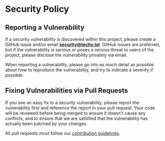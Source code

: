 # Security Policy

## Reporting a Vulnerability

If a security vulnerability is discovered within this project, please create a GitHub issue and/or email **security@techy.lol**. GitHub issues are preferred, but if the vulnerability is serious or poses a serious threat to users of the project, please disclose the vulnerability privately via email.

When reporting a vulnerability, please go into as much detail as possible about how to reproduce the vulnerability, and try to indicate a severity if possible.

## Fixing Vulnerabilities via Pull Requests

If you see an easy fix to a security vulnerability, please report the vulnerability first and reference the report in your pull request. Your code will be reviewed before being merged to ensure it doesn't cause any conflicts, and to ensure that we are satisfied that the vulnerability has actually been patched by your changes.

All pull requests must follow our [contribution guidelines](https://github.com/yuhuanowo/Guizhong/blob/main/CONTRIBUTING.md).
